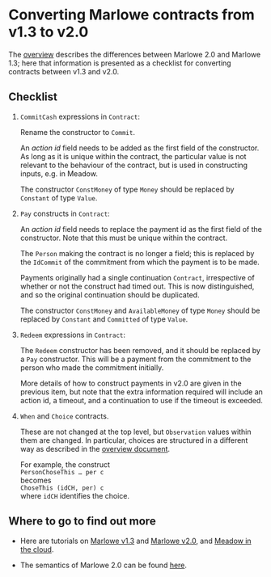 # Converting Marlowe contracts from v1.3 to v2.0

The [overview](./differences.md) describes the differences between Marlowe 2.0 and Marlowe 1.3; here that information is presented as a checklist for converting contracts between v1.3 and v2.0.

## Checklist

1. `CommitCash` expressions in `Contract`:

   Rename the constructor to `Commit`.

   An _action id_ field needs to be added as the first field of the constructor. As long as it is unique within the contract, the particular value is not relevant to the behaviour of the contract, but is used in constructing inputs, e.g. in Meadow.

   The constructor `ConstMoney` of type `Money` should be replaced by  `Constant` of type `Value`.

1. `Pay` constructs in `Contract`:

   An _action id_ field needs to replace the payment id as the first field of the constructor. Note that this must be unique within the contract.

   The `Person` making the contract is no longer a field; this is replaced by the `IdCommit` of the commitment from which the payment is to be made.

   Payments originally had a single continuation `Contract`, irrespective of whether or not the construct had timed out. This is now distinguished, and so the original continuation should be duplicated.

   The constructor `ConstMoney` and `AvailableMoney`  of type `Money` should be replaced by `Constant` and `Committed` of type `Value`.

1. `Redeem` expressions in `Contract`:

   The `Redeem` constructor has been removed, and it should be replaced by a `Pay` constructor. This will be a payment from the commitment to the person who made the commitment initially.
   
   More details of how to construct payments in v2.0 are given in the previous item, but note that the extra information required will include an action id, a timeout, and a continuation to use if the timeout is exceeded.

1. `When` and `Choice` contracts.

   These are not changed at the top level, but `Observation` values within them are changed. In particular, choices are structured in a different way as described in the [overview document](./differences.md). 

   For example, the construct  
   `PersonChoseThis … per c`  
   becomes  
   `ChoseThis (idCH, per) c`  
   where `idCH` identifies the choice.

## Where to go to find out more

- Here are tutorials on [Marlowe v1.3](./README.md) and [Marlowe v2.0](../tutorial-v2.0/README.md), and [Meadow in the cloud](https://prod.meadow.marlowe.iohkdev.io).

- The semantics of Marlowe 2.0 can be found [here](https://github.com/input-output-hk/marlowe/blob/v1.3/src/Semantics.hs).

